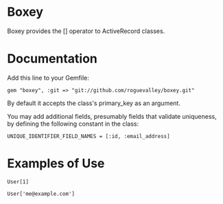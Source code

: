 Boxey
=====

Boxey provides the [] operator to ActiveRecord classes.

# Documentation

Add this line to your Gemfile:

`gem "boxey", :git => "git://github.com/roguevalley/boxey.git"`

By default it accepts the class's primary_key as an argument.

You may add additional fields, presumably fields that validate uniqueness, by defining the following constant in the class:

`UNIQUE_IDENTIFIER_FIELD_NAMES = [:id, :email_address]`

# Examples of Use

`User[1]`

`User['me@example.com']`
